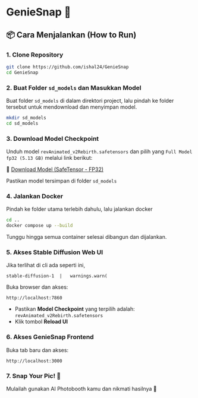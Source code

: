 # GenieSnap 🚀

## 📦 Cara Menjalankan (How to Run)

### 1. Clone Repository

```bash
git clone https://github.com/ishal24/GenieSnap
cd GenieSnap
```

### 2. Buat Folder `sd_models` dan Masukkan Model

Buat folder `sd_models` di dalam direktori project, lalu pindah ke folder tersebut untuk mendownload dan menyimpan model.

```bash
mkdir sd_models
cd sd_models
```
### 3. Download Model Checkpoint

Unduh model `revAnimated_v2Rebirth.safetensors` dan pilih yang `Full Model fp32 (5.13 GB)` melalui link berikut:

🔗 [Download Model (SafeTensor - FP32)](https://civitai.com/api/download/models/425083?type=Model&format=SafeTensor&size=full&fp=fp32)

Pastikan model tersimpan di folder `sd_models`

### 4. Jalankan Docker

Pindah ke folder utama terlebih dahulu, lalu jalankan docker

```bash
cd ..
docker compose up --build
```

Tunggu hingga semua container selesai dibangun dan dijalankan.

### 5. Akses Stable Diffusion Web UI

Jika terlihat di cli ada seperti ini,
```
stable-diffusion-1  |   warnings.warn(
```

Buka browser dan akses:

```
http://localhost:7860
```

* Pastikan **Model Checkpoint** yang terpilih adalah:
  `revAnimated_v2Rebirth.safetensors`
* Klik tombol **Reload UI**

### 6. Akses GenieSnap Frontend

Buka tab baru dan akses:

```
http://localhost:3000
```

### 7. Snap Your Pic! 📸

Mulailah gunakan AI Photobooth kamu dan nikmati hasilnya 🎉
